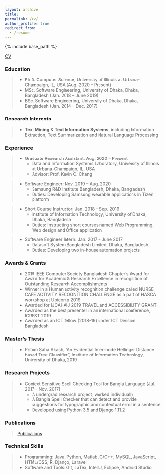 ```yaml
---
layout: archive
title:
permalink: /cv/
author_profile: true
redirect_from:
  - /resume
---
```


{% include base_path %}

[CV](http://pritomsaha.github.io/files/CV.pdf)

### Education
> * Ph.D. Computer Science, University of Illinois at Urbana-Champaign,  IL, USA (Aug. 2020 – Present)
> * MSc. Software Engineering, University of Dhaka, Dhaka, Bangladesh (Jan. 2018 – June 2019)
> * BSc. Software Engineering, University of Dhaka, Dhaka, Bangladesh (Jan. 2014 – Dec. 2017)

### Research Interests
> * **Text Mining** & **Text Information Systems**, including Information Extraction, Text Summarization and
Natural Language Processing

### Experience
> * Graduate Research Assistant: Aug. 2020 – Present
>   * Data and Information Systems Laboratory, University of Illinois at Urbana-Champaign, IL, USA
>   * Advisor: Prof. Kevin C. Chang

> * Software Engineer: Nov. 2019 – Aug. 2020
>   * Samsung R&D Institute Bangladesh, Dhaka, Bangladesh
>   * Duties: Developing Samsung wearable applications in Tizen platform

> * Short Course Instructor: Jan. 2018 – Sep. 2019
>   * Institute of Information Technology, University of Dhaka, Dhaka, Bangladesh
>   * Duties: Instructing short courses named Web Programming, Web design and Office application

> * Software Engineer Intern: Jan. 2017 – June 2017
>   * Datasoft System Bangladesh Limited, Dhaka, Bangladesh
>   * Duties: Developing two in-house automation projects


### Awards & Grants
> * 2019 IEEE Computer Society Bangladesh Chapter’s Award for Award for Academic & Research Excellence in recognition of Outstanding Research Accomplishments
> * Winner in a Human activity recognition challenge called NURSE CARE ACTIVITY RECOGNITION CHALLENGE as a part of HASCA workshop at Ubicomp 2019
> * Awarded for IJCAI-AIJ 2019 TRAVEL and ACCESSIBILITY GRANT
> * Awarded as the best presenter in an international conference, ICREST 2019
> * Awarded as an ICT fellow (2018-19) under ICT Division Bangladesh

### Master’s Thesis
> * Pritom Saha Akash, ”An Evidential Inter-node Hellinger Distance based Tree Classifier”, Institute of Information Technology, University of Dhaka, 2019

### Research Projects
> * Context Sensitive Spell Checking Tool for Bangla Language (Jul. 2017 - Nov. 2017)
>   * A undergrad research project, worked individually
>   * A Bangla Spell Checker that can detect and provide suggestions for typographic and contextual error in a sentence
>   * Developed using Python 3.5 and Django 1.11.2

### Publications
> [Publications](https://pritomsaha.github.io/publications/)
  
  
### Technical Skills
> * Programming: Java, Python, Matlab, C/C++, MySQL, JavaScript, HTML/CSS, R, Django, Laravel
> * Software and Tools: Git, LaTex, IntelliJ, Eclipse, Android Studio
